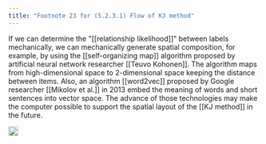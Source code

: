 ```yaml
---
title: "Footnote 23 for (5.2.3.1) Flow of KJ method"
---
```


If we can determine the "[[relationship likelihood]]" between labels mechanically, we can mechanically generate spatial composition, for example, by using the [[self-organizing map]] algorithm proposed by artificial neural network researcher [[Teuvo Kohonen]]. The algorithm maps from high-dimensional space to 2-dimensional space keeping the distance between items. Also, an algorithm [[word2vec]] proposed by Google researcher [[Mikolov et al.]] in 2013 embed the meaning of words and short sentences into vector space. The advance of those technologies may make the computer possible to support the spatial layout of the [[KJ method]] in the future.

<img src='https://scrapbox.io/api/pages/nishio/en/icon' alt='en.icon' height="19.5"/>